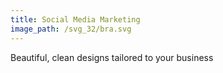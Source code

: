 ```yaml
---
title: Social Media Marketing
image_path: /svg_32/bra.svg
---
```


Beautiful, clean designs tailored to your business